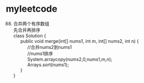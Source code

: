 # myleetcode
88. 合并两个有序数组  
先合并再排序    
class Solution {  
&ensp; &ensp; public void merge(int[] nums1, int m, int[] nums2, int n) {  
&ensp; &ensp; &ensp; &ensp; //合并nums2到nums1  
&ensp; &ensp; &ensp; &ensp; //nums1排序  
&ensp; &ensp; &ensp; &ensp; System.arraycopy(nums2,0,nums1,m,n);  
&ensp; &ensp; &ensp; &ensp; Arrays.sort(nums1);  
&ensp; &ensp; }  
}  
